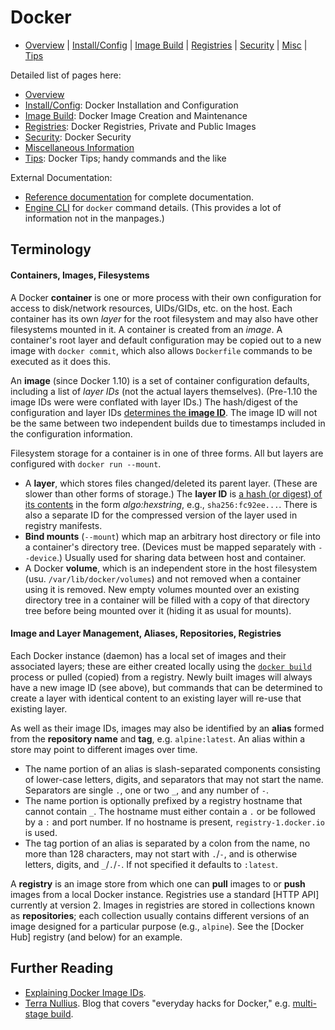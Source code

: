 Docker
======

* [Overview](README.md) | [Install/Config](config.md)
  | [Image Build](image.md) | [Registries](registries.md)
  | [Security](security.md) | [Misc](misc.md) | [Tips](tips.md)

Detailed list of pages here:
* [Overview](README.md)
* [Install/Config](config.md): Docker Installation and Configuration
* [Image Build](image.md): Docker Image Creation and Maintenance
* [Registries](registries.md): Docker Registries, Private and Public Images
* [Security](security.md): Docker Security
* [Miscellaneous Information](misc.md)
* [Tips](tips.md): Docker Tips; handy commands and the like

External Documentation:
* [Reference documentation] for complete documentation.
* [Engine CLI] for `docker` command details.
  (This provides a lot of information not in the manpages.)


Terminology
-----------

#### Containers, Images, Filesystems

A Docker __container__ is one or more process with their own
configuration for access to disk/network resources, UIDs/GIDs, etc. on
the host. Each container has its own _layer_ for the root filesystem
and may also have other filesystems mounted in it. A container is
created from an _image_. A container's root layer and default
configuration may be copied out to a new image with `docker commit`,
which also allows `Dockerfile` commands to be executed as it does
this.

An __image__ (since Docker 1.10) is a set of container configuration
defaults, including a list of _layer IDs_ (not the actual layers
themselves). (Pre-1.10 the image IDs were were conflated with layer
IDs.) The hash/digest of the configuration and layer IDs [determines
the __image ID__][image-ids]. The image ID will not be the same
between two independent builds due to timestamps included in the
configuration information.

Filesystem storage for a container is in one of three forms. All but
layers are configured with `docker run --mount`.
- A __layer__, which stores files changed/deleted its parent layer.
  (These are slower than other forms of storage.) The __layer ID__ is
  [a hash (or digest) of its contents][image-ids] in the form
  _algo:hexstring_, e.g., `sha256:fc92ee...`. There is also a separate
  ID for the compressed version of the layer used in registry manifests.
- __Bind mounts__ (`--mount`) which map an arbitrary host directory or
  file into a container's directory tree. (Devices must be mapped
  separately with `--device`.) Usually used for sharing data between
  host and container. 
- A Docker __volume__, which is an independent store in the host
  filesystem (usu. `/var/lib/docker/volumes`) and not removed when a
  container using it is removed. New empty volumes mounted over an
  existing directory tree in a container will be filled with a copy of
  that directory tree before being mounted over it (hiding it as usual
  for mounts).

#### Image and Layer Management, Aliases, Repositories, Registries

Each Docker instance (daemon) has a local set of images and their
associated layers; these are either created locally using the [`docker
build`] process or pulled (copied) from a registry. Newly built images
will always have a new image ID (see above), but commands that can be
determined to create a layer with identical content to an existing
layer will re-use that existing layer.

As well as their image IDs, images may also be identified by an
__alias__ formed from the __repository name__ and __tag__, e.g.
`alpine:latest`. An alias within a store may point to different images
over time.
- The name portion of an alias is slash-separated components
  consisting of lower-case letters, digits, and separators that may
  not start the name. Separators are single `.`, one or two `_`, and
  any number of `-`.
- The name portion is optionally prefixed by a registry hostname that
  cannot contain `_`. The hostname must either contain a `.` or be
  followed by a `:` and port number. If no hostname is present,
  `registry-1.docker.io` is used.
- The tag portion of an alias is separated by a colon from the name,
  no more than 128 characters, may not start with `.`/`-`, and is
  otherwise letters, digits, and `_`/`.`/`-`. If not specified it
  defaults to `:latest`.

A __registry__ is an image store from which one can __pull__ images to
or __push__ images from a local Docker instance. Registries use a
standard [HTTP API] currently at version 2. Images in registries are
stored in collections known as __repositories__; each collection
usually contains different versions of an image designed for a
particular purpose (e.g., `alpine`). See the [Docker Hub] registry
(and below) for an example.


Further Reading
-------------

* [Explaining Docker Image IDs][image-ids].
* [Terra Nullius]. Blog that covers
  "everyday hacks for Docker," e.g. [multi-stage build][multistage].



<!-------------------------------------------------------------------->
[`docker build`]: https://docs.docker.com/engine/reference/commandline/build/
[engine CLI]: https://docs.docker.com/engine/reference/commandline/cli/
[reference documentation]: https://docs.docker.com/reference/

[Terra Nullius]: https://alexei-led.github.io/
[image-ids]: https://windsock.io/explaining-docker-image-ids/
[multistage]: https://alexei-led.github.io/post/node_docker_multistage/
